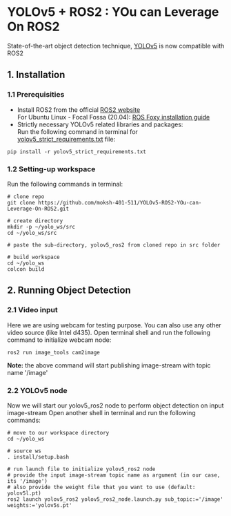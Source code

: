 # YOLOv5 + ROS2 : YOu can Leverage On ROS2
State-of-the-art object detection technique, [YOLOv5](https://github.com/ultralytics/yolov5) is now compatible with ROS2

## 1. Installation
### 1.1 Prerequisities
- Install ROS2 from the official [ROS2 website](https://www.ros.org/)<br>
For Ubuntu Linux - Focal Fossa (20.04): [ROS Foxy installation guide](https://docs.ros.org/en/foxy/Installation.html)
- Strictly necessary YOLOv5 related libraries and packages:<br>
Run the following command in terminal for [yolov5_strict_requirements.txt](yolov5_ros/setup.py) file:
```
pip install -r yolov5_strict_requirements.txt
```
### 1.2 Setting-up workspace
Run the following commands in terminal:
```
# clone repo
git clone https://github.com/moksh-401-511/YOLOv5-ROS2-YOu-can-Leverage-On-ROS2.git

# create directory
mkdir -p ~/yolo_ws/src
cd ~/yolo_ws/src

# paste the sub-directory, yolov5_ros2 from cloned repo in src folder

# build workspace
cd ~/yolo_ws
colcon build
```
## 2. Running Object Detection
### 2.1 Video input
Here we are using webcam for testing purpose. You can also use any other video source (like Intel d435).
Open terminal shell and run the following command to initialize webcam node:
```
ros2 run image_tools cam2image
```
**Note:** the above command will start publishing image-stream with topic name '/image'

### 2.2 YOLOv5 node
Now we will start our yolov5_ros2 node to perform object detection on input image-stream
Open another shell in terminal and run the following commands:
```
# move to our workspace directory
cd ~/yolo_ws

# source ws
. install/setup.bash

# run launch file to initialize yolov5_ros2 node
# provide the input image-stream topic name as argument (in our case, its '/image')
# also provide the weight file that you want to use (default: yolov5l.pt)
ros2 launch yolov5_ros2 yolov5_ros2_node.launch.py sub_topic:='/image' weights:='yolov5s.pt'
```
